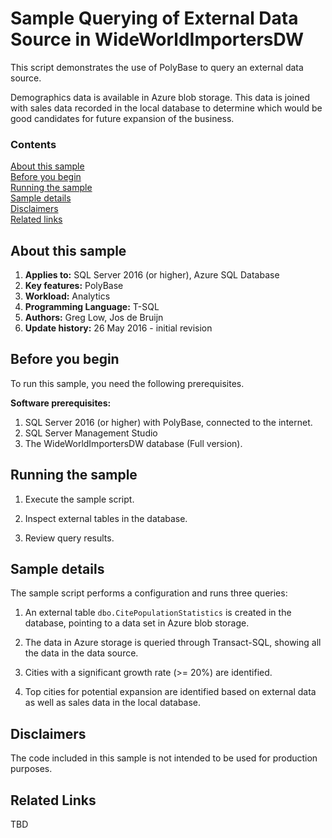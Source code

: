 # Sample Querying of External Data Source in WideWorldImportersDW

This script demonstrates the use of PolyBase to query an external data source. 

Demographics data is available in Azure blob storage. This data is joined with sales data recorded in the local database to determine which would be good candidates for future expansion of the business.

### Contents

[About this sample](#about-this-sample)<br/>
[Before you begin](#before-you-begin)<br/>
[Running the sample](#run-this-sample)<br/>
[Sample details](#sample-details)<br/>
[Disclaimers](#disclaimers)<br/>
[Related links](#related-links)<br/>


<a name=about-this-sample></a>

## About this sample

<!-- Delete the ones that don't apply -->
1. **Applies to:** SQL Server 2016 (or higher), Azure SQL Database
1. **Key features:** PolyBase
1. **Workload:** Analytics
1. **Programming Language:** T-SQL
1. **Authors:** Greg Low, Jos de Bruijn
1. **Update history:** 26 May 2016 - initial revision

<a name=before-you-begin></a>

## Before you begin

To run this sample, you need the following prerequisites.

**Software prerequisites:**

<!-- Examples -->
1. SQL Server 2016 (or higher) with PolyBase, connected to the internet. 
2. SQL Server Management Studio
3. The WideWorldImportersDW database (Full version).

<a name=run-this-sample></a>

## Running the sample

1. Execute the sample script.

2. Inspect external tables in the database.

3. Review query results.

## Sample details

The sample script performs a configuration and runs three queries:

1. An external table `dbo.CitePopulationStatistics` is created in the database, pointing to a data set in Azure blob storage.

2. The data in Azure storage is queried through Transact-SQL, showing all the data in the data source.

3. Cities with a significant growth rate (>= 20%) are identified.

4. Top cities for potential expansion are identified based on external data as well as sales data in the local database.

<a name=disclaimers></a>

## Disclaimers
The code included in this sample is not intended to be used for production purposes.

<a name=related-links></a>

## Related Links
<!-- Links to more articles. Remember to delete "en-us" from the link path. -->
TBD

